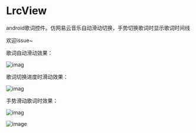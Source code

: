 # LrcView

android歌词控件。仿网易云音乐自动滑动切换，手势切换歌词时显示歌词时间线


欢迎issue~


歌词自动滑动效果：


![imag](https://github.com/bifan-wei/LrcView/blob/master/lrcview_move.gif)


歌词切换进度时滑动效果：



![imag](https://github.com/bifan-wei/LrcView/blob/master/lrcview_seek.gif)



手势滑动歌词时效果：


![imag](https://github.com/bifan-wei/LrcView/blob/master/lrcview_touch.gif)



![image](https://github.com/bifan-wei/LrcView/blob/master/pictouch.png)
